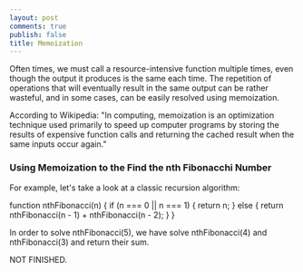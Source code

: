 ```yaml
---
layout: post
comments: true
publish: false
title: Memoization
---
```


Often times, we must call a resource-intensive function multiple times, even though the output it produces is the same each time. The repetition of operations that will eventually result in the same output can be rather wasteful, and in some cases, can be easily resolved using memoization.

According to Wikipedia: "In computing, memoization is an optimization technique used primarily to speed up computer programs by storing the results of expensive function calls and returning the cached result when the same inputs occur again."

### Using Memoization to the Find the nth Fibonacchi Number

For example, let's take a look at a classic recursion algorithm:

function nthFibonacci(n) {
if (n === 0 || n === 1) {
return n;
} else {
return nthFibonacci(n - 1) + nthFibonacci(n - 2);
}
}

In order to solve nthFibonacci(5), we have solve nthFibonacci(4) and nthFibonacci(3) and return their sum.

NOT FINISHED.